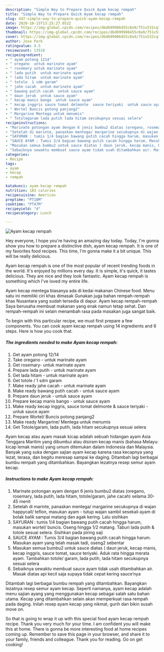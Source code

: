 ```yaml
---
description: "Simple Way to Prepare Quick Ayam kecap rempah"
title: "Simple Way to Prepare Quick Ayam kecap rempah"
slug: 447-simple-way-to-prepare-quick-ayam-kecap-rempah
date: 2020-10-15T13:25:27.052Z
image: https://img-global.cpcdn.com/recipes/dbd699986455c8a9/751x532cq70/ayam-kecap-rempah-foto-resep-utama.jpg
thumbnail: https://img-global.cpcdn.com/recipes/dbd699986455c8a9/751x532cq70/ayam-kecap-rempah-foto-resep-utama.jpg
cover: https://img-global.cpcdn.com/recipes/dbd699986455c8a9/751x532cq70/ayam-kecap-rempah-foto-resep-utama.jpg
author: Jose Park
ratingvalue: 4.5
reviewcount: 13518
recipeingredient:
- " ayam potong 1214"
- " oregano  untuk marinate ayam"
- " rosemary untuk marinate ayam"
- " lada putih  untuk marinate ayam"
- " lada hitam  untuk marinate ayam"
- " totole  1 sdm garam"
- " jahe cacah  untuk marinate ayam"
- " bawang putih cacah  untuk sauce ayam"
- " daun jeruk  untuk sauce ayam"
- " kecap manis bango  untuk sauce ayam"
- " kecap inggris sauce tomat delmonte  sauce teriyaki  untuk sauce ayam"
- " Wortel Buncis potong panjang2"
- " Margarine Mentega untuk menumis"
- " Totolegaram lada putih lada hitam secukupnya sesuai selera"
recipeinstructions:
- "Marinate potongan ayam dengan 6 jenis bumbu2 diatas (oregano, rosemary, lada putih, lada hitam, totole/garam, jahe cacah) selama 30-45 menit"
- "Setelah di marinte, panaskan mentega/ margarine secukupnya di wajan happycall/ teflon, masukan ayam - tutup wajan sambil sesekali ayam di bolak balik sampai matang dan agak kering. Lalu sisihkan"
- "SAYURAN : tumis 1/4 bagian bawang putih cacah hingga harum, masukan wortel/ buncis. Oseng hingga 1/2 matang. Taburi lada putih &amp; totole sesuai selera. Sisihkan pada piring saji"
- "SAUCE AYAM : Tumis 3/4 bagian bawang putih cacah hingga harum. Masukan ayam yang telah masak tadi, oseng2 sebentar"
- "Masukan semua bumbu2 untuk sauce diatas ( daun jeruk, kecap manis, kecap inggris, sauce tomat, sauce teriyaki. Aduk rata hingga merata ayam. Tambahkan totole/ garam, lada putih, lada hitam secukupnya sesuai selera"
- "Sebaiknya sewaktu membuat sauce ayam tidak usah ditambahkan air. Masak diatas api kecil saja supaya tidak cepat kering sauce’nya"
categories:
- Recipe
tags:
- ayam
- kecap
- rempah

katakunci: ayam kecap rempah 
nutrition: 183 calories
recipecuisine: American
preptime: "PT10M"
cooktime: "PT47M"
recipeyield: "4"
recipecategory: Lunch

---
```



![Ayam kecap rempah](https://img-global.cpcdn.com/recipes/dbd699986455c8a9/751x532cq70/ayam-kecap-rempah-foto-resep-utama.jpg)

Hey everyone, I hope you're having an amazing day today. Today, I'm gonna show you how to prepare a distinctive dish, ayam kecap rempah. It is one of my favorites food recipes. This time, I'm gonna make it a bit unique. This will be really delicious.

Ayam kecap rempah is one of the most popular of recent trending foods in the world. It's enjoyed by millions every day. It is simple, it's quick, it tastes delicious. They are nice and they look fantastic. Ayam kecap rempah is something which I've loved my entire life.

Ayam kecap mentega biasanya ada di kedai makanan Chinese food. Menu satu ini memiliki ciri khas dimasak Gunakan juga bahan rempah-rempah khas Nusantara yang sudah tersedia di dapur. Ayam kecap rempah-rempah Saya berusaha membuat makanan yang enak namun tetap sehat. Dan rempah-rempah ini selain menambah rasa pada masakan juga sangat baik.


To begin with this particular recipe, we must first prepare a few components. You can cook ayam kecap rempah using 14 ingredients and 6 steps. Here is how you cook that.

<!--inarticleads1-->

##### The ingredients needed to make Ayam kecap rempah:

1. Get  ayam potong 12/14
1. Take  oregano - untuk marinate ayam
1. Get  rosemary- untuk marinate ayam
1. Prepare  lada putih - untuk marinate ayam
1. Get  lada hitam - untuk marinate ayam
1. Get  totole / 1 sdm garam
1. Make ready  jahe cacah - untuk marinate ayam
1. Make ready  bawang putih cacah - untuk sauce ayam
1. Prepare  daun jeruk - untuk sauce ayam
1. Prepare  kecap manis bango - untuk sauce ayam
1. Make ready  kecap inggris, sauce tomat delmonte &amp; sauce teriyaki - untuk sauce ayam
1. Prepare  Wortel/ Buncis potong panjang2
1. Make ready  Margarine/ Mentega untuk menumis
1. Get  Totole/garam, lada putih, lada hitam secukupnya sesuai selera


Ayam kecap atau ayam masak kicap adalah sebuah hidangan ayam Asia Tenggara Maritim yang dibumbui atau disiram kecap manis (bahasa Melayu: kicap lemak manis) yang umum ditemukan dalam Indonesia dan Malaysia. Banyak yang suka dengan sajian ayam kecap karena rasa kecapnya yang lezat, terasa, dan begitu meresap sampai ke daging. Ditambah lagi berbagai bumbu rempah yang ditambahkan. Bayangkan lezatnya resep semur ayam kecap. 

<!--inarticleads2-->

##### Instructions to make Ayam kecap rempah:

1. Marinate potongan ayam dengan 6 jenis bumbu2 diatas (oregano, rosemary, lada putih, lada hitam, totole/garam, jahe cacah) selama 30-45 menit
1. Setelah di marinte, panaskan mentega/ margarine secukupnya di wajan happycall/ teflon, masukan ayam - tutup wajan sambil sesekali ayam di bolak balik sampai matang dan agak kering. Lalu sisihkan
1. SAYURAN : tumis 1/4 bagian bawang putih cacah hingga harum, masukan wortel/ buncis. Oseng hingga 1/2 matang. Taburi lada putih &amp; totole sesuai selera. Sisihkan pada piring saji
1. SAUCE AYAM : Tumis 3/4 bagian bawang putih cacah hingga harum. Masukan ayam yang telah masak tadi, oseng2 sebentar
1. Masukan semua bumbu2 untuk sauce diatas ( daun jeruk, kecap manis, kecap inggris, sauce tomat, sauce teriyaki. Aduk rata hingga merata ayam. Tambahkan totole/ garam, lada putih, lada hitam secukupnya sesuai selera
1. Sebaiknya sewaktu membuat sauce ayam tidak usah ditambahkan air. Masak diatas api kecil saja supaya tidak cepat kering sauce’nya


Ditambah lagi berbagai bumbu rempah yang ditambahkan. Bayangkan lezatnya resep semur ayam kecap. Seperti namanya, ayam kecap adalah menu sajian ayang yang menggunakan kecap sebagai salah satu bahan utama. Kecap yang ditambahkan selain akan memperkuat rasa rempah pada daging. Inilah resep ayam kecap yang nikmat, gurih dan bikin susah move on. 

So that is going to wrap it up with this special food ayam kecap rempah recipe. Thank you very much for your time. I am confident you will make this at home. There is gonna be more interesting food at home recipes coming up. Remember to save this page in your browser, and share it to your family, friends and colleague. Thank you for reading. Go on get cooking!
